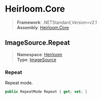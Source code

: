 # Heirloom.Core

> **Framework**: .NETStandard,Version=v2.1  
> **Assembly**: [Heirloom.Core][0]  

## ImageSource.Repeat

> **Namespace**: [Heirloom][0]  
> **Type**: [ImageSource][1]  

### Repeat

Repeat mode.

```cs
public RepeatMode Repeat { get; set; }
```

[0]: ../../../Heirloom.Core.md
[1]: ../ImageSource.md
